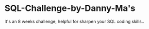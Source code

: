 # SQL-Challenge-by-Danny-Ma's
It's an 8 weeks challenge, helpful for sharpen your SQL coding skills.. 
